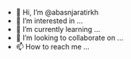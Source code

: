 - 👋 Hi, I’m @abasnjaratirkh
- 👀 I’m interested in ...
- 🌱 I’m currently learning ...
- 💞️ I’m looking to collaborate on ...
- 📫 How to reach me ...

<!---
abasnjaratirkh/abasnjaratirkh is a ✨ special ✨ repository because its `README.md` (this file) appears on your GitHub profile.
You can click the Preview link to take a look at your changes.
--->
